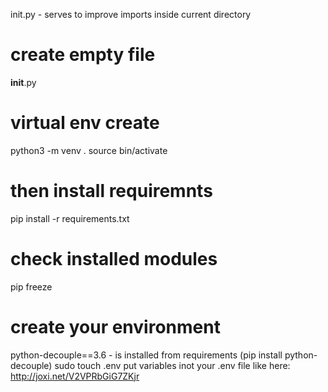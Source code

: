 init.py - serves to improve imports inside current directory
# create empty file
__init__.py

# virtual env create
python3 -m venv .
source bin/activate

# then install requiremnts
pip install -r requirements.txt

# check installed modules
pip freeze

# create your environment
python-decouple==3.6 - is installed from requirements (pip install python-decouple)
sudo touch .env
put variables inot your .env file
like here: http://joxi.net/V2VPRbGiG7ZKjr

